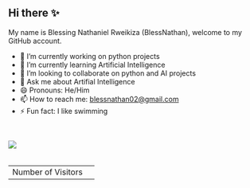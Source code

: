 ## Hi there ✨

My name is Blessing Nathaniel Rweikiza (BlessNathan), welcome to my GitHub account. 

- 🔭 I’m currently working on python projects
- 🌱 I’m currently learning Artificial Intelligence
- 👯 I’m looking to collaborate on python and AI projects
- 💬 Ask me about Artifial Intelligence
- 😄 Pronouns: He/Him
- 📫 How to reach me: [blessnathan02@gmail.com](mailto:blessnathan02@gmail.com)
- ⚡ Fun fact: I like swimming
<!-- - 🤔 I’m looking for help with ... -->


<br />

<img src="https://github-readme-stats.vercel.app/api?username=blessnathan01&show_icons=true&hide_border=true" align="left"></p>
<!-- ![BlessNathan's github stats](https://github-readme-stats.vercel.app/api?username=blessnathan01&show_icons=true&theme=&count_private=true) -->
<!-- ![Anurag's github stats](https://github-readme-stats.vercel.app/api?username=blessnathan01&show_icons=true&theme=merko&count_private=true) -->

<br />
<br />


<table>
  <tr>
    <td>Number of Visitors</td>
    <td><img src="https://profile-counter.glitch.me/blessnathan01/count.svg" alt="" /></td>
  </tr>
</table>

<!-- | Number of Visitors | <img src="https://profile-counter.glitch.me/blessnathan01/count.svg" alt="" /> |
| --- | --- | -->
